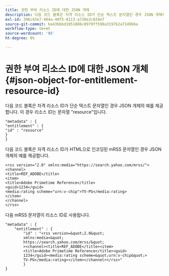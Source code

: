 ```yaml
---
title: 권한 부여 리소스 ID에 대한 JSON 개체
description: 다음 코드 블록은 자격 리소스 ID가 단순 텍스트 문자열인 경우 JSON 개체의 예를 제공합니다.
exl-id: 396c43e7-404a-40f5-8113-a720e2c834e7
source-git-commit: be43bbbd1051886c8979ff590a3197b2a7249b6a
workflow-type: tm+mt
source-wordcount: '95'
ht-degree: 0%

---
```


# 권한 부여 리소스 ID에 대한 JSON 개체 {#json-object-for-entitlement-resource-id}

다음 코드 블록은 자격 리소스 ID가 단순 텍스트 문자열인 경우 JSON 개체의 예를 제공합니다. 이 경우 리소스 ID는 문자열 &quot;resource&quot;입니다.

```
"metadata" : { 
"entitlement" : { 
"id" : "resource" 
} 
}
```

다음 코드 블록은 자격 리소스 ID가 HTML으로 인코딩된 mRSS 문자열인 경우 JSON 개체의 예를 제공합니다.

```
<rss version="2.0" xmlns:media="https://search.yahoo.com/mrss/"> 
<channel> 
<title>REF_ADOBE</title> 
<item> 
<title>Adobe Primetime Reference</title> 
<guid>1234</guid> 
<media:rating scheme="urn:v-chip">TV-PG</media:rating> 
</item> 
</channel> 
</rss>
```

다음 mRSS 문자열이 리소스 ID로 사용됩니다.

```
"metadata" : { 
    "entitlement" : { 
        "id" : "<rss version=&quot;2.0&quot; 
        xmlns:media=&quot; 
        https://search.yahoo.com/mrss/&quot; 
        ><channel><title>REF_ADOBE</title><item> 
        <title>Adobe Primetime Reference</title><guid> 
        1234</guid><media:rating scheme=&quot;urn:v-chip&quot;> 
        TV-PG</media:rating></item></channel></rss>" 
        } 
} 
```
